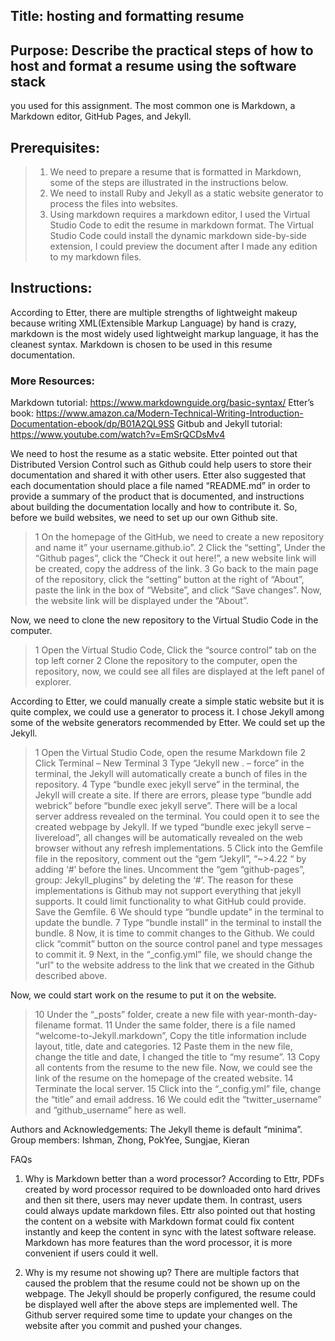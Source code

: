 ## Title: hosting and formatting resume

## Purpose: Describe the practical steps of how to host and format a resume using the software stack
you used for this assignment. The most common one is Markdown, a Markdown editor, GitHub Pages, and Jekyll.

## Prerequisites: 
>1.	We need to prepare a resume that is formatted in Markdown, some of the steps are illustrated in the instructions below. 
>2.	We need to install Ruby and Jekyll as a static website generator to process the files into websites.
>3.	Using markdown requires a markdown editor, I used the Virtual Studio Code to edit the resume in markdown format. The Virtual Studio Code could install the dynamic markdown side-by-side extension, I could preview the document after I made any edition to my markdown files.

## Instructions:
According to Etter, there are multiple strengths of lightweight makeup because writing XML(Extensible Markup Language) by hand is crazy, markdown is the most widely used lightweight markup language, it has the cleanest syntax. Markdown is chosen to be used in this resume documentation. 

### More Resources:
Markdown tutorial: https://www.markdownguide.org/basic-syntax/
Etter’s book: https://www.amazon.ca/Modern-Technical-Writing-Introduction-Documentation-ebook/dp/B01A2QL9SS
Gitbub and Jekyll tutorial: https://www.youtube.com/watch?v=EmSrQCDsMv4

We need to host the resume as a static website. Etter pointed out that Distributed Version Control such as Github could help users to store their documentation and shared it with other users. Etter also suggested that each documentation should place a file named “README.md” in order to provide a summary of the product that is documented, and instructions about building the documentation locally and how to contribute it. So, before we build websites, we need to set up our own Github site.

>1	On the homepage of the GitHub, we need to create a new repository and name it” your username.github.io”.
>2	Click the “setting”, Under the “Github pages”, click the “Check it out here!”, a new website link will be created, copy the address of the link. 
>3	Go back to the main page of the repository, click the “setting” button at the right of “About”, paste the link in the box of “Website”, and click “Save changes”. Now, the website link will be displayed under the “About”.

Now, we need to clone the new repository to the Virtual Studio Code in the computer. 

>1	Open the Virtual Studio Code, Click the “source control” tab on the top left corner
>2	Clone the repository to the computer, open the repository, now, we could see all files are displayed at the left panel of explorer. 

According to Etter, we could manually create a simple static website but it is quite complex, we could use a generator to process it. I chose Jekyll among some of the website generators recommended by Etter. We could set up the Jekyll.

>1	Open the Virtual Studio Code, open the resume Markdown file
>2	Click Terminal – New Terminal
>3	Type “Jekyll new . – force” in the terminal, the Jekyll will automatically create a bunch of files in the repository. 
>4	Type “bundle exec jekyll serve” in the terminal, the Jekyll will create a site. If there are errors, please type “bundle add webrick” before “bundle exec jekyll serve”. There will be a local server address revealed on the terminal. You could open it to see the created webpage by Jekyll. If we typed “bundle exec jekyll serve –livereload”, all changes will be automatically revealed on the web browser without any refresh implementations.
>5	Click into the Gemfile file in the repository, comment out the “gem “Jekyll”, “~>4.22 “ by adding ‘#’ before the lines. Uncomment the “gem “github-pages”, group: Jekyll_plugins” by deleting the ‘#’. The reason for these implementations is Github may not support everything that jekyll supports. It could limit functionality to what GitHub could provide. Save the Gemfile.
>6	We should type “bundle update” in the terminal to update the bundle. 
>7	Type “bundle install” in the terminal to install the bundle.
>8	Now, it is time to commit changes to the Github. We could click “commit” button on the source control panel and type messages to commit it.
>9	Next, in the “_config.yml” file, we should change the “url” to the website address to the link that we created in the Github described above. 

Now, we could start work on the resume to put it on the website.
>10	Under the “_posts” folder, create a new file with year-month-day-filename format.
>11	Under the same folder, there is a file named “welcome-to-Jekyll.markdown”, Copy the title information include layout, title, date and categories.
>12	Paste them in the new file, change the title and date, I changed the title to “my resume”.
>13	Copy all contents from the resume to the new file. Now, we could see the link of the resume on the homepage of the created website.
>14	Terminate the local server.
>15	Click into the “_config.yml” file, change the “title” and email address. 
>16	We could edit the “twitter_username” and “github_username” here as well. 

Authors and Acknowledgements: 
The Jekyll theme is default “minima”.
Group members: Ishman, Zhong, PokYee, Sungjae, Kieran

FAQs
1.	Why is Markdown better than a word processor?
According to Ettr, PDFs created by word processor required to be downloaded onto hard drives and then sit there, users may never update them. In contrast, users could always update markdown files. Ettr also pointed out that hosting the content on a website with Markdown format could fix content instantly and keep the content in sync with the latest software release. Markdown has more features than the word processor, it is more convenient if users could it well.

2.	Why is my resume not showing up?
There are multiple factors that caused the problem that the resume could not be shown up on the webpage. The Jekyll should be properly configured, the resume could be displayed well after the above steps are implemented well. The Github server required some time to update your changes on the website after you commit and pushed your changes.



